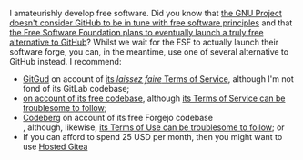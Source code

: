 I amateurishly develop free software. Did you know that <a href="https://www.gnu.org/software/repo-criteria-evaluation.html">the GNU Project doesn't consider GitHub to be in tune with free software principles</a> and that <a href="https://www.fsf.org/blogs/sysadmin/coming-soon-a-new-site-for-fully-free-collaboration">the Free Software Foundation plans to eventually launch a truly free alternative to GitHub</a>? Whilst we wait for the FSF to actually launch their software forge, you can, in the meantime, use one of several alternative to GitHub instead. I recommend:

<ul>
    <li><a href="https://gitgud.io/">GitGud</a> on account of <a href="https://gitgud.io/-/users/terms"> its <i>laissez faire</i> Terms of Service</a>, although I'm not fond of its GitLab codebase;</li>
    <li><a href="https://sourcehut.org/"Sourcehut</a> on account of <a href="https://sr.ht/~sircmpwn/sourcehut/">its free codebase</a>, although <a href="https://man.sr.ht/terms.md">its Terms of Service can be troublesome to follow</a>;</li>
    <li><a href="https://codeberg.org/">Codeberg</a> on account of its free <ahref="https://forgejo.org/">Forgejo</a> codebase</li>, although, likewise, <a href="https://codeberg.org/Codeberg/org/src/branch/main/TermsOfUse.md">its Terms of Use can be troublesome to follow</a>; or</li>
    <li>If you can afford to spend 25 USD per month, then you might want to use <a href="https://hostedgitea.com/">Hosted Gitea</a>
